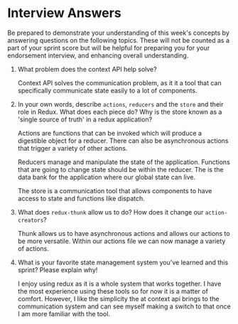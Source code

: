 # Interview Answers
Be prepared to demonstrate your understanding of this week's concepts by answering questions on the following topics. These will not be counted as a part of your sprint score but will be helpful for preparing you for your endorsement interview, and enhancing overall understanding.

1. What problem does the context API help solve?

    Context API solves the communication problem, as it it a tool that can specifically communicate state easily to a lot of components.

2. In your own words, describe `actions`, `reducers` and the `store` and their role in Redux. What does each piece do? Why is the store known as a 'single source of truth' in a redux application?

    Actions are functions that can be invoked which will produce a digestible object for a reducer. There can also be asynchronous actions that trigger a variety of other actions. 

    Reducers manage and manipulate the state of the application. Functions that are going to change state should be within the reducer. The is the data bank for the application where our global state can live.

    The store is a communication tool that allows components to have access to state and functions like dispatch.

3. What does `redux-thunk` allow us to do? How does it change our `action-creators`?

    Thunk allows us to have asynchronous actions and allows our actions to be more versatile. Within our actions file we can now manage a variety of actions.

4. What is your favorite state management system you've learned and this sprint? Please explain why!

    I enjoy using redux as it is a whole system that works together. I have the most experience using these tools so for now it is a matter of comfort. However, I like the simplicity the at context api brings to the communication system and can see myself making a switch to that once I am more familiar with the tool.